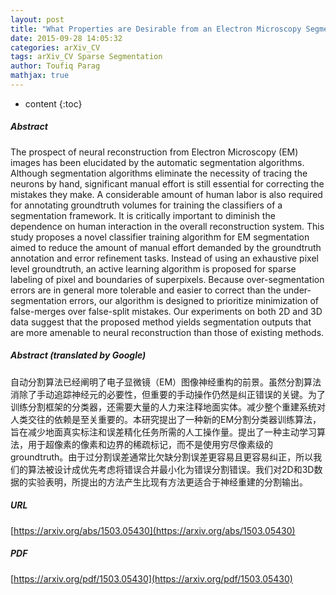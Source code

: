 ```yaml
---
layout: post
title: "What Properties are Desirable from an Electron Microscopy Segmentation Algorithm"
date: 2015-09-28 14:05:32
categories: arXiv_CV
tags: arXiv_CV Sparse Segmentation
author: Toufiq Parag
mathjax: true
---
```


* content
{:toc}

##### Abstract
The prospect of neural reconstruction from Electron Microscopy (EM) images has been elucidated by the automatic segmentation algorithms. Although segmentation algorithms eliminate the necessity of tracing the neurons by hand, significant manual effort is still essential for correcting the mistakes they make. A considerable amount of human labor is also required for annotating groundtruth volumes for training the classifiers of a segmentation framework. It is critically important to diminish the dependence on human interaction in the overall reconstruction system. This study proposes a novel classifier training algorithm for EM segmentation aimed to reduce the amount of manual effort demanded by the groundtruth annotation and error refinement tasks. Instead of using an exhaustive pixel level groundtruth, an active learning algorithm is proposed for sparse labeling of pixel and boundaries of superpixels. Because over-segmentation errors are in general more tolerable and easier to correct than the under-segmentation errors, our algorithm is designed to prioritize minimization of false-merges over false-split mistakes. Our experiments on both 2D and 3D data suggest that the proposed method yields segmentation outputs that are more amenable to neural reconstruction than those of existing methods.

##### Abstract (translated by Google)
自动分割算法已经阐明了电子显微镜（EM）图像神经重构的前景。虽然分割算法消除了手动追踪神经元的必要性，但重要的手动操作仍然是纠正错误的关键。为了训练分割框架的分类器，还需要大量的人力来注释地面实体。减少整个重建系统对人类交往的依赖是至关重要的。本研究提出了一种新的EM分割分类器训练算法，旨在减少地面真实标注和误差精化任务所需的人工操作量。提出了一种主动学习算法，用于超像素的像素和边界的稀疏标记，而不是使用穷尽像素级的groundtruth。由于过分割误差通常比欠缺分割误差更容易且更容易纠正，所以我们的算法被设计成优先考虑将错误合并最小化为错误分割错误。我们对2D和3D数据的实验表明，所提出的方法产生比现有方法更适合于神经重建的分割输出。

##### URL
[https://arxiv.org/abs/1503.05430](https://arxiv.org/abs/1503.05430)

##### PDF
[https://arxiv.org/pdf/1503.05430](https://arxiv.org/pdf/1503.05430)

